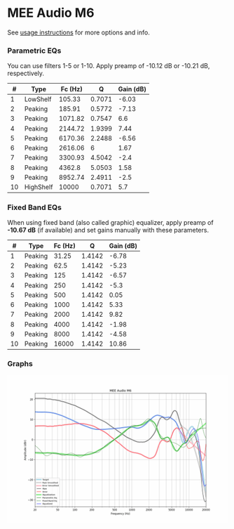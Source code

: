 # MEE Audio M6
See [usage instructions](https://github.com/jaakkopasanen/AutoEq#usage) for more options and info.

### Parametric EQs
You can use filters 1-5 or 1-10. Apply preamp of -10.12 dB or -10.21 dB, respectively.

|   # | Type      |   Fc (Hz) |      Q |   Gain (dB) |
|-----|-----------|-----------|--------|-------------|
|   1 | LowShelf  |    105.33 | 0.7071 |       -6.03 |
|   2 | Peaking   |    185.91 | 0.5772 |       -7.13 |
|   3 | Peaking   |   1071.82 | 0.7547 |        6.6  |
|   4 | Peaking   |   2144.72 | 1.9399 |        7.44 |
|   5 | Peaking   |   6170.36 | 2.2488 |       -6.56 |
|   6 | Peaking   |   2616.06 | 6      |        1.67 |
|   7 | Peaking   |   3300.93 | 4.5042 |       -2.4  |
|   8 | Peaking   |   4362.8  | 5.0503 |        1.58 |
|   9 | Peaking   |   8952.74 | 2.4911 |       -2.5  |
|  10 | HighShelf |  10000    | 0.7071 |        5.7  |

### Fixed Band EQs
When using fixed band (also called graphic) equalizer, apply preamp of **-10.67 dB** (if available) and set gains manually with these parameters.

|   # | Type    |   Fc (Hz) |      Q |   Gain (dB) |
|-----|---------|-----------|--------|-------------|
|   1 | Peaking |     31.25 | 1.4142 |       -6.78 |
|   2 | Peaking |     62.5  | 1.4142 |       -5.23 |
|   3 | Peaking |    125    | 1.4142 |       -6.57 |
|   4 | Peaking |    250    | 1.4142 |       -5.3  |
|   5 | Peaking |    500    | 1.4142 |        0.05 |
|   6 | Peaking |   1000    | 1.4142 |        5.33 |
|   7 | Peaking |   2000    | 1.4142 |        9.82 |
|   8 | Peaking |   4000    | 1.4142 |       -1.98 |
|   9 | Peaking |   8000    | 1.4142 |       -4.58 |
|  10 | Peaking |  16000    | 1.4142 |       10.86 |

### Graphs
![](./MEE%20Audio%20M6.png)
